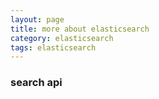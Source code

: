 ```yaml
---
layout: page 
title: more about elasticsearch
category: elasticsearch
tags: elasticsearch
---
```

### search api

